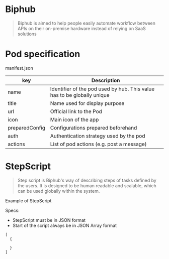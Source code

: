 # Biphub
> Biphub is aimed to help people easily automate workflow between APIs
> on their on-premise hardware instead of relying on SaaS solutions

# Pod specification

manifest.json

| key             | Description |
| --------------- | ------------------------------------------------------------------------ |
| name            | Identifier of the pod used by hub. This value has to be globally unique  |
| title           | Name used for display purpose  |
| url             | Official link to the Pod |
| icon            | Main icon of the app |
| preparedConfig  | Configurations prepared beforehand |
| auth            | Authentication strategy used by the pod |
| actions         | List of pod actions (e.g. post a message) |


# StepScript

> Step script is Biphub's way of describing steps of tasks defined by the
> users. It is designed to be human readable and scalable,
> which can be used globally within the system.

Example of StepScript

Specs:
- StepScript must be in JSON format
- Start of the script always be in JSON Array format

```
[
  {

  }
]
```
